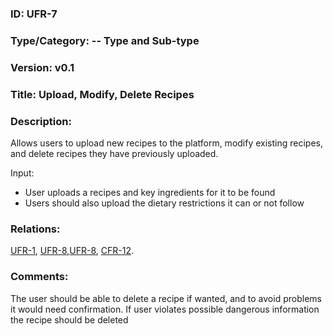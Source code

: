 ### ID: UFR-7

### Type/Category: -- Type and Sub-type

### Version: v0.1

### Title: Upload, Modify, Delete Recipes 

### Description: 
Allows users to upload new recipes to the platform, modify existing recipes, and delete recipes they have previously uploaded.

Input:
* User uploads a recipes and key ingredients for it to be found 
* Users should also upload the dietary restrictions it can or not follow 


### Relations:
[UFR-1](https://github.com/carmensat/RECIPE-ROULETTE/blob/main/REQUIREMENTS/UFR-1.md), [UFR-8](https://github.com/carmensat/RECIPE-ROULETTE/blob/main/REQUIREMENTS/UFR-8.md),[UFR-8](https://github.com/carmensat/RECIPE-ROULETTE/blob/main/REQUIREMENTS/UFR-7.md), [CFR-12](https://github.com/carmensat/RECIPE-ROULETTE/blob/main/REQUIREMENTS/CFR-12.md). 



### Comments: 
The user should be able to delete a recipe if wanted, and to avoid problems it would need confirmation. 
If user violates possible dangerous information the recipe should be deleted
